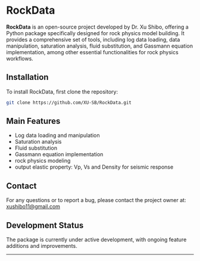 
# RockData

**RockData** is an open-source project developed by Dr. Xu Shibo, offering a Python package specifically designed for rock physics model building. It provides a comprehensive set of tools, including log data loading, data manipulation, saturation analysis, fluid substitution, and Gassmann equation implementation, among other essential functionalities for rock physics workflows.

## Installation

To install RockData, first clone the repository:

```bash
git clone https://github.com/XU-SB/RockData.git
```

## Main Features

- Log data loading and manipulation
- Saturation analysis
- Fluid substitution
- Gassmann equation implementation
- rock physics modeling
- output elastic property: Vp, Vs and Density for seismic response

## Contact

For any questions or to report a bug, please contact the project owner at: xushibo11@gmail.com

## Development Status

The package is currently under active development, with ongoing feature additions and improvements.

---
